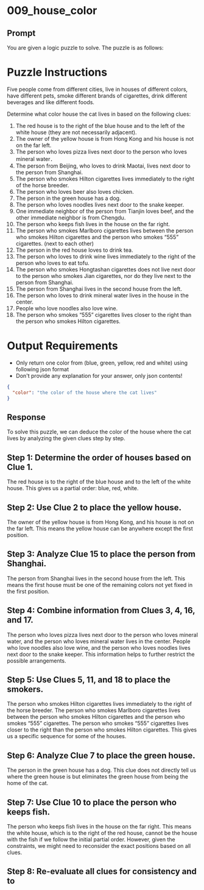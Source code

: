 # 009_house_color

## Prompt

You are given a logic puzzle to solve. The puzzle is as follows:

# Puzzle Instructions
Five people come from different cities, live in houses of different colors, have different pets, smoke different brands of cigarettes, drink different beverages and like different foods.

Determine what color house the cat lives in based on the following clues:

1. The red house is to the right of the blue house and to the left of the white house (they are not necessarily adjacent).
2. The owner of the yellow house is from Hong Kong and his house is not on the far left.
3. The person who loves pizza lives next door to the person who loves mineral water．
4. The person from Beijing, who loves to drink Maotai, lives next door to the person from Shanghai.
5. The person who smokes Hilton cigarettes lives immediately to the right of the horse breeder.
6. The person who loves beer also loves chicken.
7. The person in the green house has a dog.
8. The person who loves noodles lives next door to the snake keeper.
9. One immediate neighbor of the person from Tianjin loves beef, and the other immediate neighbor is from Chengdu.
10. The person who keeps fish lives in the house on the far right.
11. The person who smokes Marlboro cigarettes lives between the person who smokes Hilton cigarettes and the person who smokes “555” cigarettes. (next to each other)
12. The person in the red house loves to drink tea.
13. The person who loves to drink wine lives immediately to the right of the person who loves to eat tofu.
14. The person who smokes Hongtashan cigarettes does not live next door to the person who smokes Jian cigarettes, nor do they live next to the person from Shanghai.
15. The person from Shanghai lives in the second house from the left.
16. The person who loves to drink mineral water lives in the house in the center.
17. People who love noodles also love wine.
18. The person who smokes “555” cigarettes lives closer to the right than the person who smokes Hilton cigarettes.

# Output Requirements

- Only return one color from (blue, green, yellow, red and white) using following json format
- Don't provide any explanation for your answer, only json contents!

```json
{
  "color": "the color of the house where the cat lives"
}
```

## Response

To solve this puzzle, we can deduce the color of the house where the cat lives by analyzing the given clues step by step.

## Step 1: Determine the order of houses based on Clue 1.
The red house is to the right of the blue house and to the left of the white house. This gives us a partial order: blue, red, white.

## Step 2: Use Clue 2 to place the yellow house.
The owner of the yellow house is from Hong Kong, and his house is not on the far left. This means the yellow house can be anywhere except the first position.

## Step 3: Analyze Clue 15 to place the person from Shanghai.
The person from Shanghai lives in the second house from the left. This means the first house must be one of the remaining colors not yet fixed in the first position.

## Step 4: Combine information from Clues 3, 4, 16, and 17.
The person who loves pizza lives next door to the person who loves mineral water, and the person who loves mineral water lives in the center. People who love noodles also love wine, and the person who loves noodles lives next door to the snake keeper. This information helps to further restrict the possible arrangements.

## Step 5: Use Clues 5, 11, and 18 to place the smokers.
The person who smokes Hilton cigarettes lives immediately to the right of the horse breeder. The person who smokes Marlboro cigarettes lives between the person who smokes Hilton cigarettes and the person who smokes “555” cigarettes. The person who smokes “555” cigarettes lives closer to the right than the person who smokes Hilton cigarettes. This gives us a specific sequence for some of the houses.

## Step 6: Analyze Clue 7 to place the green house.
The person in the green house has a dog. This clue does not directly tell us where the green house is but eliminates the green house from being the home of the cat.

## Step 7: Use Clue 10 to place the person who keeps fish.
The person who keeps fish lives in the house on the far right. This means the white house, which is to the right of the red house, cannot be the house with the fish if we follow the initial partial order. However, given the constraints, we might need to reconsider the exact positions based on all clues.

## Step 8: Re-evaluate all clues for consistency and to

